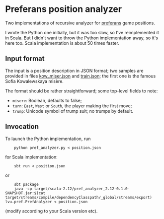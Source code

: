 Preferans position analyzer
===========================

Two implementations of recursive analyzer for [preferans](https://en.wikipedia.org/wiki/Preferans) game positions.

I wrote the Python one initially, but it was too slow, so I've reimplemented it in Scala. But I didn't want to throw the Python implementation away, so it's here too. Scala implementation is about 50 times faster.

Input format
------------

The input is a position description in JSON format; two samples are provided in files [kow_miser.json](./kow_miser.json) and [train.json](./train.json); the first one is the famous Sofia Kowalewskaya misère.

The format should be rather straightforward; some top-level fields to note:
* `misere`: Boolean, defaults to false;
* `turn`: `East`, `West` or `South`, the player making the first move;
* `trump`: Unicode symbol of trump suit; no trumps by default.

Invocation
----------

To launch the Python implementation, run

        python pref_analyzer.py < position.json

for Scala implementation:

        sbt run < position.json

or

        sbt package
        java -cp target/scala-2.12/pref_analyzer_2.12-0.1.0-SNAPSHOT.jar:$(cat target/streams/compile/dependencyClasspath/_global/streams/export) lvu.pref.PrefAnalyzer < position.json

(modify according to your Scala version etc).
